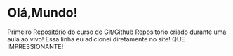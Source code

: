 # Olá,Mundo!
 Primeiro Repositório do curso de Git/Github
 Repositório criado durante uma aula ao vivo!
 Essa linha eu adicionei diretamente no site! QUE IMPRESSIONANTE!